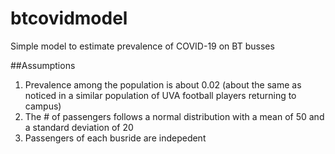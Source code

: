 # btcovidmodel
Simple model to estimate prevalence of COVID-19 on BT busses

##Assumptions
1. Prevalence among the population is about 0.02 (about the same as noticed in a similar population of UVA football players returning to campus)
2. The # of passengers follows a normal distribution with a mean of 50 and a standard deviation of 20
3. Passengers of each busride are indepedent
